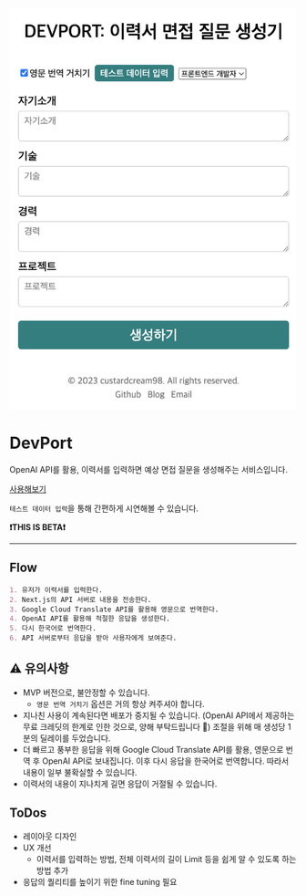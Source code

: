![sample](./sample.png)

# DevPort

OpenAI API를 활용, 이력서를 입력하면 예상 면접 질문을 생성해주는 서비스입니다.

[사용해보기](https://dev-port-custard.vercel.app/)

`테스트 데이터 입력`을 통해 간편하게 시연해볼 수 있습니다.

**❗THIS IS BETA❗**

---

## Flow

```md
1. 유저가 이력서를 입력한다.
2. Next.js의 API 서버로 내용을 전송한다.
3. Google Cloud Translate API를 활용해 영문으로 번역한다.
4. OpenAI API를 활용해 적절한 응답을 생성한다.
5. 다시 한국어로 번역한다.
6. API 서버로부터 응답을 받아 사용자에게 보여준다.
```

## ⚠️ 유의사항

- MVP 버전으로, 불안정할 수 있습니다.
  - `영문 번역 거치기` 옵션은 거의 항상 켜주셔야 합니다.
- 지나친 사용이 계속된다면 배포가 중지될 수 있습니다. (OpenAI API에서 제공하는 무료 크레딧의 한계로 인한 것으로, 양해 부탁드립니다 🥲) 조절을 위해 매 생성당 1분의 딜레이를 두었습니다.
- 더 빠르고 풍부한 응답을 위해 Google Cloud Translate API를 활용, 영문으로 번역 후 OpenAI API로 보내집니다. 이후 다시 응답을 한국어로 번역합니다. 따라서 내용이 일부 불확실할 수 있습니다.
- 이력서의 내용이 지나치게 길면 응답이 거절될 수 있습니다.

## ToDos

- 레이아웃 디자인
- UX 개선
  - 이력서를 입력하는 방법, 전체 이력서의 길이 Limit 등을 쉽게 알 수 있도록 하는 방법 추가
- 응답의 퀄리티를 높이기 위한 fine tuning 필요
